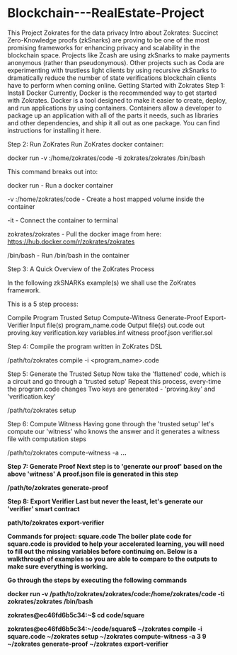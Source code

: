 # Blockchain---RealEstate-Project

This Project Zokrates for the data privacy
Intro about Zokrates: 
Succinct Zero-Knowledge proofs (zkSnarks) are proving to be one of the most promising frameworks for enhancing privacy and scalability in the blockchain space.
Projects like Zcash are using zkSnarks to make payments anonymous (rather than pseudonymous). Other projects such as Coda are experimenting with trustless light clients by using recursive zkSnarks to dramatically reduce the number of state verifications blockchain clients have to perform when coming online.
Getting Started with Zokrates
Step 1: Install Docker
Currently, Docker is the recommended way to get started with Zokrates. Docker is a tool designed to make it easier to create, deploy, and run applications by using containers. Containers allow a developer to package up an application with all of the parts it needs, such as libraries and other dependencies, and ship it all out as one package. You can find instructions for installing it here.

Step 2: Run ZoKrates
Run ZoKrates docker container:

docker run -v <path to your project folder>:/home/zokrates/code -ti zokrates/zokrates /bin/bash

This command breaks out into:

docker run - Run a docker container

-v <path to your project folder>:/home/zokrates/code - Create a host mapped volume inside the container

-it - Connect the container to terminal

zokrates/zokrates - Pull the docker image from here: https://hub.docker.com/r/zokrates/zokrates

/bin/bash - Run /bin/bash in the container

Step 3: A Quick Overview of the ZoKrates Process

In the following zkSNARKs example(s) we shall use the ZoKrates framework.

This is a 5 step process:

Compile Program
Trusted Setup
Compute-Witness
Generate-Proof
Export-Verifier
Input file(s)
program_name.code
Output file(s)
out.code
out
proving.key
verification.key
variables.inf
witness
proof.json
verifier.sol

Step 4: Compile the program written in ZoKrates DSL
  
/path/to/zokrates compile -i <program_name>.code

Step 5: Generate the Trusted Setup
Now take the 'flattened' code, which is a circuit and go through a 'trusted setup' Repeat this process, every-time the program.code changes Two keys are generated - 'proving.key' and 'verification.key'

/path/to/zokrates setup

Step 6: Compute Witness
Having gone through the 'trusted setup' let's compute our 'witness' who knows the answer and it generates a witness file with computation steps

/path/to/zokrates compute-witness -a <a> <b> ... <n>

Step 7: Generate Proof
Next step is to 'generate our proof' based on the above 'witness' A proof.json file is generated in this step

/path/to/zokrates generate-proof

Step 8: Export Verifier
Last but never the least, let's generate our 'verifier' smart contract

path/to/zokrates export-verifier

Commands for project: square.code
The boiler plate code for square.code is provided to help your accelerated learning, you will need to fill out the missing variables before continuing on. Below is a walkthrough of examples so you are able to compare to the outputs to make sure everything is working.

Go through the steps by executing the following commands

docker run -v /path/to/zokrates/zokrates/code:/home/zokrates/code -ti zokrates/zokrates /bin/bash

zokrates@ec46fd6b5c34:~$
cd code/square

zokrates@ec46fd6b5c34:~/code/square$
~/zokrates compile -i square.code
~/zokrates setup
~/zokrates compute-witness -a 3 9
~/zokrates generate-proof
~/zokrates export-verifier
  
  

